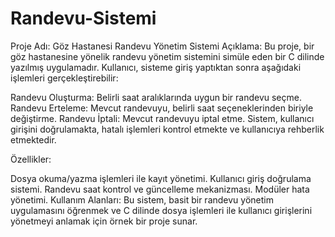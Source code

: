 # Randevu-Sistemi
Proje Adı: Göz Hastanesi Randevu Yönetim Sistemi
Açıklama:
Bu proje, bir göz hastanesine yönelik randevu yönetim sistemini simüle eden bir C dilinde yazılmış uygulamadır. Kullanıcı, sisteme giriş yaptıktan sonra aşağıdaki işlemleri gerçekleştirebilir:

Randevu Oluşturma: Belirli saat aralıklarında uygun bir randevu seçme.
Randevu Erteleme: Mevcut randevuyu, belirli saat seçeneklerinden biriyle değiştirme.
Randevu İptali: Mevcut randevuyu iptal etme.
Sistem, kullanıcı girişini doğrulamakta, hatalı işlemleri kontrol etmekte ve kullanıcıya rehberlik etmektedir.

Özellikler:

Dosya okuma/yazma işlemleri ile kayıt yönetimi.
Kullanıcı giriş doğrulama sistemi.
Randevu saat kontrol ve güncelleme mekanizması.
Modüler hata yönetimi.
Kullanım Alanları:
Bu sistem, basit bir randevu yönetim uygulamasını öğrenmek ve C dilinde dosya işlemleri ile kullanıcı girişlerini yönetmeyi anlamak için örnek bir proje sunar.
